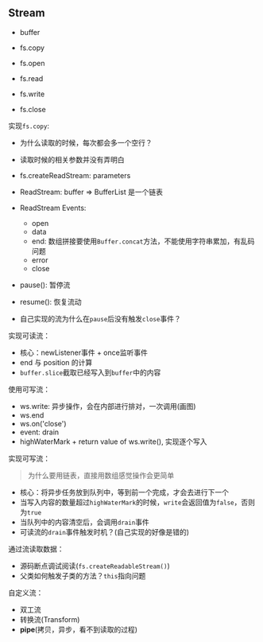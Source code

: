 ## Stream

* buffer
* fs.copy

* fs.open
* fs.read
* fs.write
* fs.close

实现`fs.copy`:  
* 为什么读取的时候，每次都会多一个空行？
* 读取时候的相关参数并没有弄明白

* fs.createReadStream: parameters
* ReadStream: buffer => BufferList 是一个链表
* ReadStream Events:
  * open
  * data
  * end: 数组拼接要使用`Buffer.concat`方法，不能使用字符串累加，有乱码问题
  * error
  * close
* pause(): 暂停流
* resume(): 恢复流动
* 自己实现的流为什么在`pause`后没有触发`close`事件？

实现可读流：
* 核心：newListener事件 + once监听事件
* end 与 position 的计算
* `buffer.slice`截取已经写入到`buffer`中的内容

使用可写流：
* ws.write: 异步操作，会在内部进行排对，一次调用(画图)
* ws.end
* ws.on('close')
* event: drain
* highWaterMark + return value of ws.write(), 实现逐个写入

实现可写流：  
> 为什么要用链表，直接用数组感觉操作会更简单 

* 核心：将异步任务放到队列中，等到前一个完成，才会去进行下一个
* 当写入内容的数量超过`highWaterMark`的时候，`write`会返回值为`false`，否则为`true`
* 当队列中的内容清空后，会调用`drain`事件
* 可读流的`drain`事件触发时机？(自己实现的好像是错的)

通过流读取数据：
* 源码断点调试阅读(`fs.createReadableStream()`)
* 父类如何触发子类的方法？`this`指向问题

自定义流：  
* 双工流
* 转换流(Transform)
* **pipe**(拷贝，异步，看不到读取的过程)
